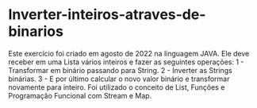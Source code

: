 # Inverter-inteiros-atraves-de-binarios
Este exercício foi criado em agosto de 2022 na linguagem JAVA.
Ele deve receber em uma Lista vários inteiros e fazer as seguintes operações:
1 - Transformar em binário passando para String.
2 - Inverter as Strings binárias.
3 - E por último calcular o novo valor binário e transformar novamente para inteiro.
Foi utilizado o conceito de List, Funções e Programação Funcional com Stream e Map.
